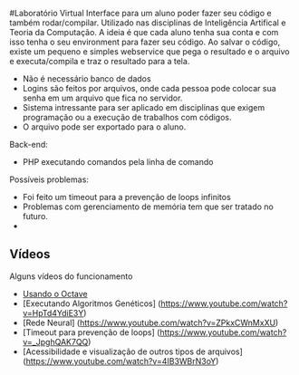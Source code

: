 #Laboratório Virtual
Interface para um aluno poder fazer seu código e também rodar/compilar. Utilizado nas disciplinas de Inteligência Artifical e Teoria da Computação. A ideia é que cada aluno tenha sua conta e com isso tenha o seu environment para fazer seu código. Ao salvar o código, existe um pequeno e simples webservice que pega o resultado e o arquivo e executa/compila e traz o resultado para a tela.

 - Não é necessário banco de dados
 - Logins são feitos por arquivos, onde cada pessoa pode colocar sua senha em um arquivo que fica no servidor.
 - Sistema intressante para ser aplicado em disciplinas que exigem programação ou a execução de trabalhos com códigos.
 - O arquivo pode ser exportado para o aluno.

Back-end:
- PHP executando comandos pela linha de comando

Possíveis problemas:
- Foi feito um timeout para a prevenção de loops infinitos
- Problemas com gerenciamento de memória tem que ser tratado no futuro.
- 

## Vídeos

Alguns vídeos do funcionamento

- [Usando o Octave](https://www.youtube.com/watch?v=HpTd4YdiE3Y)
- [Executando Algoritmos Genéticos] (https://www.youtube.com/watch?v=HpTd4YdiE3Y)
- [Rede Neural] (https://www.youtube.com/watch?v=ZPkxCWnMxXU)
- [Timeout para prevenção de loops] (https://www.youtube.com/watch?v=_JpghQAK7QQ)
- [Acessibilidade e visualização de outros tipos de arquivos] (https://www.youtube.com/watch?v=4IB3WBrN3oY)

